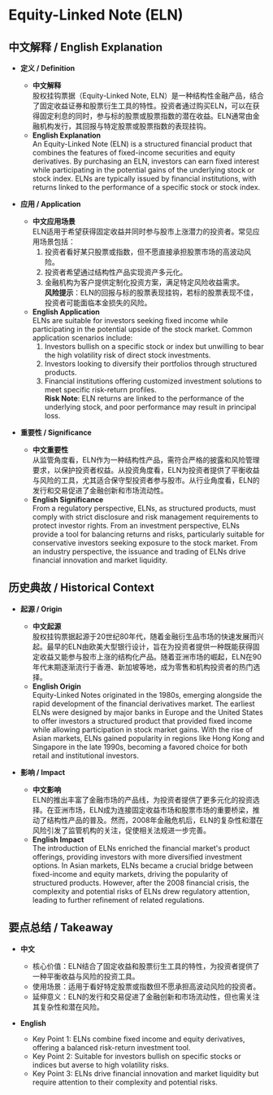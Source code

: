 # Equity-Linked Note (ELN)

## 中文解释 / English Explanation

* **定义 / Definition**  
  - **中文解释**  
    股权挂钩票据（Equity-Linked Note, ELN）是一种结构性金融产品，结合了固定收益证券和股票衍生工具的特性。投资者通过购买ELN，可以在获得固定利息的同时，参与标的股票或股票指数的潜在收益。ELN通常由金融机构发行，其回报与特定股票或股票指数的表现挂钩。  
  - **English Explanation**  
    An Equity-Linked Note (ELN) is a structured financial product that combines the features of fixed-income securities and equity derivatives. By purchasing an ELN, investors can earn fixed interest while participating in the potential gains of the underlying stock or stock index. ELNs are typically issued by financial institutions, with returns linked to the performance of a specific stock or stock index.

* **应用 / Application**  
  - **中文应用场景**  
    ELN适用于希望获得固定收益并同时参与股市上涨潜力的投资者。常见应用场景包括：  
    1. 投资者看好某只股票或指数，但不愿直接承担股票市场的高波动风险。  
    2. 投资者希望通过结构性产品实现资产多元化。  
    3. 金融机构为客户提供定制化投资方案，满足特定风险收益需求。  
    **风险提示**：ELN的回报与标的股票表现挂钩，若标的股票表现不佳，投资者可能面临本金损失的风险。  
  - **English Application**  
    ELNs are suitable for investors seeking fixed income while participating in the potential upside of the stock market. Common application scenarios include:  
    1. Investors bullish on a specific stock or index but unwilling to bear the high volatility risk of direct stock investments.  
    2. Investors looking to diversify their portfolios through structured products.  
    3. Financial institutions offering customized investment solutions to meet specific risk-return profiles.  
    **Risk Note**: ELN returns are linked to the performance of the underlying stock, and poor performance may result in principal loss.

* **重要性 / Significance**  
  - **中文重要性**  
    从监管角度看，ELN作为一种结构性产品，需符合严格的披露和风险管理要求，以保护投资者权益。从投资角度看，ELN为投资者提供了平衡收益与风险的工具，尤其适合保守型投资者参与股市。从行业角度看，ELN的发行和交易促进了金融创新和市场流动性。  
  - **English Significance**  
    From a regulatory perspective, ELNs, as structured products, must comply with strict disclosure and risk management requirements to protect investor rights. From an investment perspective, ELNs provide a tool for balancing returns and risks, particularly suitable for conservative investors seeking exposure to the stock market. From an industry perspective, the issuance and trading of ELNs drive financial innovation and market liquidity.

## 历史典故 / Historical Context

* **起源 / Origin**  
  - **中文起源**  
    股权挂钩票据起源于20世纪80年代，随着金融衍生品市场的快速发展而兴起。最早的ELN由欧美大型银行设计，旨在为投资者提供一种既能获得固定收益又能参与股市上涨的结构化产品。随着亚洲市场的崛起，ELN在90年代末期逐渐流行于香港、新加坡等地，成为零售和机构投资者的热门选择。  
  - **English Origin**  
    Equity-Linked Notes originated in the 1980s, emerging alongside the rapid development of the financial derivatives market. The earliest ELNs were designed by major banks in Europe and the United States to offer investors a structured product that provided fixed income while allowing participation in stock market gains. With the rise of Asian markets, ELNs gained popularity in regions like Hong Kong and Singapore in the late 1990s, becoming a favored choice for both retail and institutional investors.

* **影响 / Impact**  
  - **中文影响**  
    ELN的推出丰富了金融市场的产品线，为投资者提供了更多元化的投资选择。在亚洲市场，ELN成为连接固定收益市场和股票市场的重要桥梁，推动了结构性产品的普及。然而，2008年金融危机后，ELN的复杂性和潜在风险引发了监管机构的关注，促使相关法规进一步完善。  
  - **English Impact**  
    The introduction of ELNs enriched the financial market's product offerings, providing investors with more diversified investment options. In Asian markets, ELNs became a crucial bridge between fixed-income and equity markets, driving the popularity of structured products. However, after the 2008 financial crisis, the complexity and potential risks of ELNs drew regulatory attention, leading to further refinement of related regulations.

## 要点总结 / Takeaway

* **中文**  
  - 核心价值：ELN结合了固定收益和股票衍生工具的特性，为投资者提供了一种平衡收益与风险的投资工具。  
  - 使用场景：适用于看好特定股票或指数但不愿承担高波动风险的投资者。  
  - 延伸意义：ELN的发行和交易促进了金融创新和市场流动性，但也需关注其复杂性和潜在风险。  

* **English**  
  - Key Point 1: ELNs combine fixed income and equity derivatives, offering a balanced risk-return investment tool.  
  - Key Point 2: Suitable for investors bullish on specific stocks or indices but averse to high volatility risks.  
  - Key Point 3: ELNs drive financial innovation and market liquidity but require attention to their complexity and potential risks.